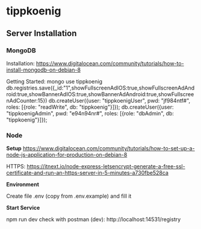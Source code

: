 # tippkoenig

## Server Installation

### MongoDB

Installation:
https://www.digitalocean.com/community/tutorials/how-to-install-mongodb-on-debian-8

Getting Started:
mongo
use tippkoenig
db.registries.save({_id:"1",showFullscreenAdIOS:true,showFullscreenAdAndroid:true,showBannerAdIOS:true,showBannerAdAndroid:true,showFullscreenAdCounter:15})
db.createUser({user: "tippkoenigUser", pwd: "jf984ntf#", roles: [{role: "readWrite", db: "tippkoenig"}]});
db.createUser({user: "tippkoenigAdmin", pwd: "e94n94nr#", roles: [{role: "dbAdmin", db: "tippkoenig"}]});

### Node

**Setup** 
https://www.digitalocean.com/community/tutorials/how-to-set-up-a-node-js-application-for-production-on-debian-8

HTTPS:
https://itnext.io/node-express-letsencrypt-generate-a-free-ssl-certificate-and-run-an-https-server-in-5-minutes-a730fbe528ca

**Environment**

Create file .env (copy from .env.example) and fill it

**Start Service**

npm run dev
check with postman (dev): http://localhost:14531/registry